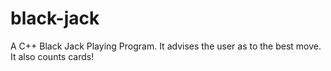 # black-jack
A C++ Black Jack Playing Program. It advises the user as to the best move. It also counts cards!
